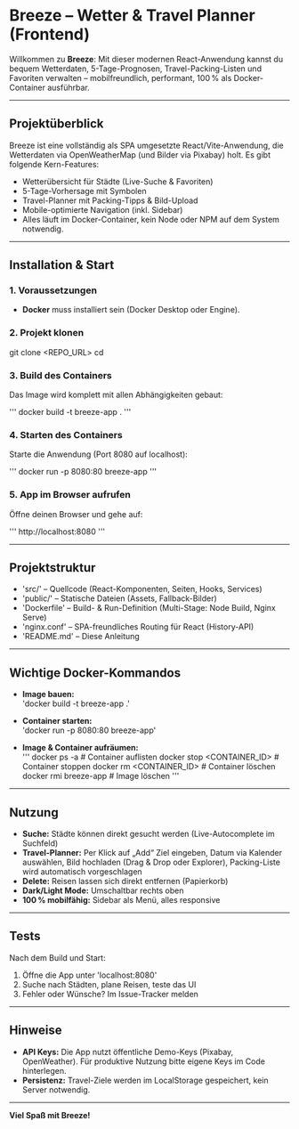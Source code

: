 # Breeze – Wetter & Travel Planner (Frontend)

Willkommen zu **Breeze**: Mit dieser modernen React-Anwendung kannst du bequem Wetterdaten, 5-Tage-Prognosen, Travel-Packing-Listen und Favoriten verwalten – mobilfreundlich, performant, 100 % als Docker-Container ausführbar.

---

## Projektüberblick

Breeze ist eine vollständig als SPA umgesetzte React/Vite-Anwendung, die Wetterdaten via OpenWeatherMap (und Bilder via Pixabay) holt. Es gibt folgende Kern-Features:

- Wetterübersicht für Städte (Live-Suche & Favoriten)
- 5-Tage-Vorhersage mit Symbolen
- Travel-Planner mit Packing-Tipps & Bild-Upload
- Mobile-optimierte Navigation (inkl. Sidebar)
- Alles läuft im Docker-Container, kein Node oder NPM auf dem System notwendig.

---

## Installation & Start

### 1. Voraussetzungen

- **Docker** muss installiert sein (Docker Desktop oder Engine).

### 2. Projekt klonen

git clone <REPO_URL>
cd <PROJEKTORDNER>


### 3. Build des Containers

Das Image wird komplett mit allen Abhängigkeiten gebaut:

''' 
docker build -t breeze-app .
'''

### 4. Starten des Containers

Starte die Anwendung (Port 8080 auf localhost):

''' 
docker run -p 8080:80 breeze-app
'''

### 5. App im Browser aufrufen

Öffne deinen Browser und gehe auf:

'''
http://localhost:8080
'''

---

## Projektstruktur

- 'src/' – Quellcode (React-Komponenten, Seiten, Hooks, Services)
- 'public/' – Statische Dateien (Assets, Fallback-Bilder)
- 'Dockerfile' – Build- & Run-Definition (Multi-Stage: Node Build, Nginx Serve)
- 'nginx.conf' – SPA-freundliches Routing für React (History-API)
- 'README.md' – Diese Anleitung

---

## Wichtige Docker-Kommandos

- **Image bauen:**  
  'docker build -t breeze-app .'

- **Container starten:**  
  'docker run -p 8080:80 breeze-app'

- **Image & Container aufräumen:**  
  ''' 
  docker ps -a                # Container auflisten
  docker stop <CONTAINER_ID>  # Container stoppen
  docker rm <CONTAINER_ID>    # Container löschen
  docker rmi breeze-app       # Image löschen
  '''

---

## Nutzung

- **Suche:** Städte können direkt gesucht werden (Live-Autocomplete im Suchfeld)
- **Travel-Planner:** Per Klick auf „Add“ Ziel eingeben, Datum via Kalender auswählen, Bild hochladen (Drag & Drop oder Explorer), Packing-Liste wird automatisch vorgeschlagen
- **Delete:** Reisen lassen sich direkt entfernen (Papierkorb)
- **Dark/Light Mode:** Umschaltbar rechts oben
- **100 % mobilfähig:** Sidebar als Menü, alles responsive

---

## Tests

Nach dem Build und Start:  
1. Öffne die App unter 'localhost:8080'
2. Suche nach Städten, plane Reisen, teste das UI
3. Fehler oder Wünsche? Im Issue-Tracker melden

---

## Hinweise

- **API Keys:** Die App nutzt öffentliche Demo-Keys (Pixabay, OpenWeather). Für produktive Nutzung bitte eigene Keys im Code hinterlegen.
- **Persistenz:** Travel-Ziele werden im LocalStorage gespeichert, kein Server notwendig.

---

**Viel Spaß mit Breeze!**
